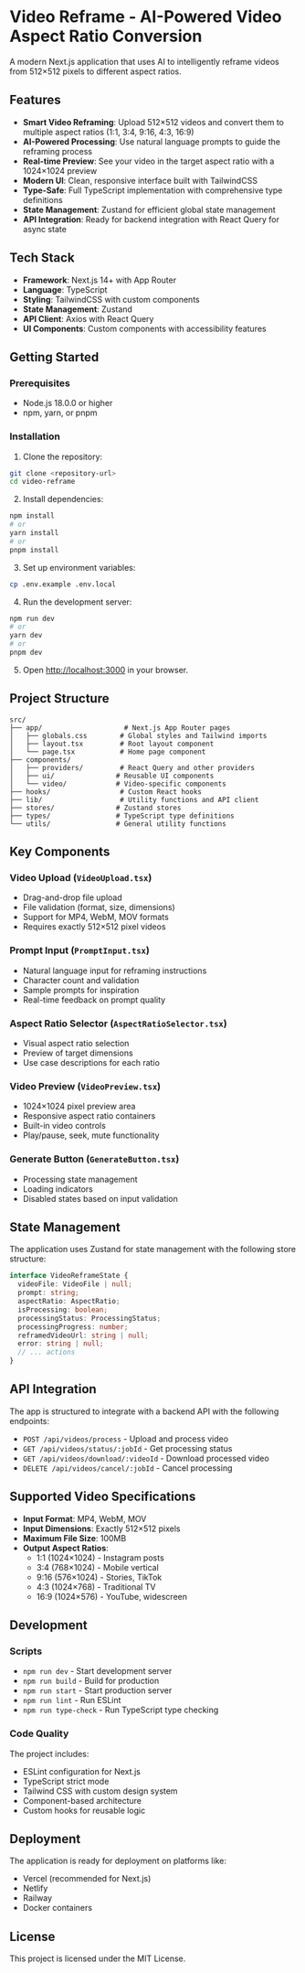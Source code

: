 # Video Reframe - AI-Powered Video Aspect Ratio Conversion

A modern Next.js application that uses AI to intelligently reframe videos from 512×512 pixels to different aspect ratios.

## Features

- **Smart Video Reframing**: Upload 512×512 videos and convert them to multiple aspect ratios (1:1, 3:4, 9:16, 4:3, 16:9)
- **AI-Powered Processing**: Use natural language prompts to guide the reframing process
- **Real-time Preview**: See your video in the target aspect ratio with a 1024×1024 preview
- **Modern UI**: Clean, responsive interface built with TailwindCSS
- **Type-Safe**: Full TypeScript implementation with comprehensive type definitions
- **State Management**: Zustand for efficient global state management
- **API Integration**: Ready for backend integration with React Query for async state

## Tech Stack

- **Framework**: Next.js 14+ with App Router
- **Language**: TypeScript
- **Styling**: TailwindCSS with custom components
- **State Management**: Zustand
- **API Client**: Axios with React Query
- **UI Components**: Custom components with accessibility features

## Getting Started

### Prerequisites

- Node.js 18.0.0 or higher
- npm, yarn, or pnpm

### Installation

1. Clone the repository:
```bash
git clone <repository-url>
cd video-reframe
```

2. Install dependencies:
```bash
npm install
# or
yarn install
# or
pnpm install
```

3. Set up environment variables:
```bash
cp .env.example .env.local
```

4. Run the development server:
```bash
npm run dev
# or
yarn dev
# or
pnpm dev
```

5. Open [http://localhost:3000](http://localhost:3000) in your browser.

## Project Structure

```
src/
├── app/                    # Next.js App Router pages
│   ├── globals.css        # Global styles and Tailwind imports
│   ├── layout.tsx         # Root layout component
│   └── page.tsx           # Home page component
├── components/
│   ├── providers/         # React Query and other providers
│   ├── ui/               # Reusable UI components
│   └── video/            # Video-specific components
├── hooks/                 # Custom React hooks
├── lib/                   # Utility functions and API client
├── stores/               # Zustand stores
├── types/                # TypeScript type definitions
└── utils/                # General utility functions
```

## Key Components

### Video Upload (`VideoUpload.tsx`)
- Drag-and-drop file upload
- File validation (format, size, dimensions)
- Support for MP4, WebM, MOV formats
- Requires exactly 512×512 pixel videos

### Prompt Input (`PromptInput.tsx`)
- Natural language input for reframing instructions
- Character count and validation
- Sample prompts for inspiration
- Real-time feedback on prompt quality

### Aspect Ratio Selector (`AspectRatioSelector.tsx`)
- Visual aspect ratio selection
- Preview of target dimensions
- Use case descriptions for each ratio

### Video Preview (`VideoPreview.tsx`)
- 1024×1024 pixel preview area
- Responsive aspect ratio containers
- Built-in video controls
- Play/pause, seek, mute functionality

### Generate Button (`GenerateButton.tsx`)
- Processing state management
- Loading indicators
- Disabled states based on input validation

## State Management

The application uses Zustand for state management with the following store structure:

```typescript
interface VideoReframeState {
  videoFile: VideoFile | null;
  prompt: string;
  aspectRatio: AspectRatio;
  isProcessing: boolean;
  processingStatus: ProcessingStatus;
  processingProgress: number;
  reframedVideoUrl: string | null;
  error: string | null;
  // ... actions
}
```

## API Integration

The app is structured to integrate with a backend API with the following endpoints:

- `POST /api/videos/process` - Upload and process video
- `GET /api/videos/status/:jobId` - Get processing status
- `GET /api/videos/download/:videoId` - Download processed video
- `DELETE /api/videos/cancel/:jobId` - Cancel processing

## Supported Video Specifications

- **Input Format**: MP4, WebM, MOV
- **Input Dimensions**: Exactly 512×512 pixels
- **Maximum File Size**: 100MB
- **Output Aspect Ratios**:
  - 1:1 (1024×1024) - Instagram posts
  - 3:4 (768×1024) - Mobile vertical
  - 9:16 (576×1024) - Stories, TikTok
  - 4:3 (1024×768) - Traditional TV
  - 16:9 (1024×576) - YouTube, widescreen

## Development

### Scripts

- `npm run dev` - Start development server
- `npm run build` - Build for production
- `npm run start` - Start production server
- `npm run lint` - Run ESLint
- `npm run type-check` - Run TypeScript type checking

### Code Quality

The project includes:
- ESLint configuration for Next.js
- TypeScript strict mode
- Tailwind CSS with custom design system
- Component-based architecture
- Custom hooks for reusable logic

## Deployment

The application is ready for deployment on platforms like:
- Vercel (recommended for Next.js)
- Netlify
- Railway
- Docker containers

## License

This project is licensed under the MIT License.